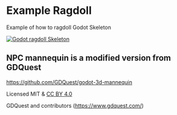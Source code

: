 # Example Ragdoll

Example of how to ragdoll Godot Skeleton


[![Godot ragdoll Skeleton](https://img.youtube.com/vi/jb7nGUzNf7g/0.jpg)](https://www.youtube.com/watch?v=jb7nGUzNf7g, "Godot ragdoll")


## NPC mannequin is a modified version from GDQuest

https://github.com/GDQuest/godot-3d-mannequin

Licensed MIT & [CC BY 4.0](https://creativecommons.org/licenses/by/4.0/)

GDQuest and contributors (https://www.gdquest.com/)
 
